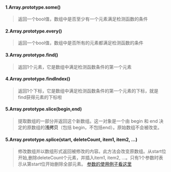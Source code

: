 #### 1.Array.prototype.some()
>返回一个bool值，数组中是否至少有一个元素满足检测函数的条件

#### 2.Array.prototype.every()
>返回一个bool值，数组中是否所有的元素都满足检测函数的条件

#### 3.Array.prototype.find()
>返回1个元素，它是数组中满足检测函数条件的第一个元素
 
#### 4.Array.prototype.findIndex()
>返回1个下标，它是数组中满足检测函数条件的第一个元素的下标，就是find获得元素的下标啦

#### 5.Array.prototype.slice(begin,end)
>提取数组的一部分并返回这个新数组。这一对象是一个由 begin 和 end 决定的原数组的**浅拷贝**（包括 begin，不包括end）。原始数组不会被改变。

#### 5.Array.prototype.splice(start, deleteCount, item1, item2, ...)
>修改数组并以数组形式返回被修改的内容。此方法会改变原数组。从start位开始,删除deleteCount个元素，并插入item1, item2, ...。只有1个参数时表示从第start位开始删除全部元素。
[参数的使用例子看这里](https://developer.mozilla.org/zh-CN/docs/Web/JavaScript/Reference/Global_Objects/Array/splice)
